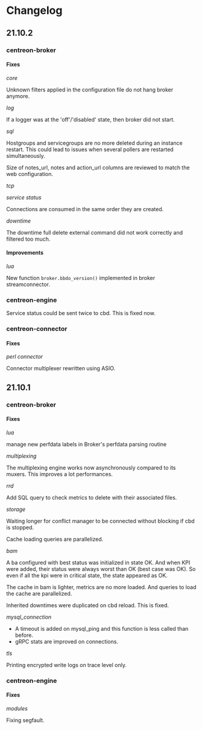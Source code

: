 # Changelog

## 21.10.2

### centreon-broker

#### Fixes

*core*

Unknown filters applied in the configuration file do not hang broker anymore.

*log*

If a logger was at the 'off'/'disabled' state, then broker did not start.

*sql*

Hostgroups and servicegroups are no more deleted during an instance restart.
This could lead to issues when several pollers are restarted simultaneously.

Size of notes\_url, notes and action\_url columns are reviewed to match the
web configuration.

*tcp*

*service status*

Connections are consumed in the same order they are created.

*downtime*

The downtime full delete external command did not work correctly and filtered
too much.

#### Improvements

*lua*

New function `broker.bbdo_version()` implemented in broker streamconnector.

### centreon-engine

Service status could be sent twice to cbd. This is fixed now.

### centreon-connector

#### Fixes
*perl connector*

Connector multiplexer rewritten using ASIO.

## 21.10.1

### centreon-broker

#### Fixes

*lua*

manage new perfdata labels in Broker's perfdata parsing routine

*multiplexing*

The multiplexing engine works now asynchronously compared to its muxers. This
improves a lot performances.

*rrd*

Add SQL query to check metrics to delete with their associated files.

*storage*

Waiting longer for conflict manager to be connected without blocking if cbd
is stopped.

Cache loading queries are parallelized.

*bam*

A ba configured with best status was initialized in state OK. And when KPI were
added, their status were always worst than OK (best case was OK). So even if all
the kpi were in critical state, the state appeared as OK.

The cache in bam is lighter, metrics are no
more loaded. And queries to load the cache are parallelized.

Inherited downtimes were duplicated on cbd reload. This is fixed.

*mysql_connection*

* A timeout is added on mysql\_ping and this function is less called than
  before.
* gRPC stats are improved on connections.

*tls*

Printing encrypted write logs on trace level only.

### centreon-engine

#### Fixes

*modules*

Fixing segfault.
